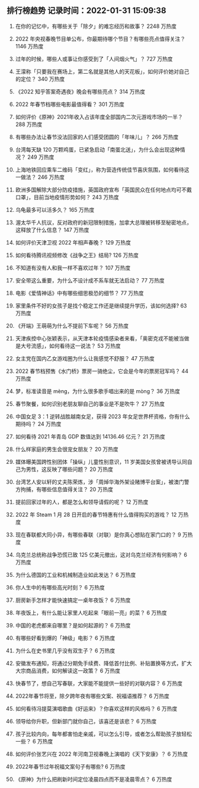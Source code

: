 
## 排行榜趋势 记录时间：2022-01-31 15:09:38
  
  1. 在你的记忆中，有哪些关于「除夕」的难忘经历和故事？ 2248 万热度
    
  2. 2022 年央视春晚节目单公布，你最期待哪个节目？有哪些亮点值得关注？ 1146 万热度
    
  3. 过年的时候，哪些人或事让你感受到了「人间烟火气」？ 727 万热度
    
  4. 王濛称「只要我在赛场上，第二名就是其他人的天花板」，如何评价她对自己的定位？ 340 万热度
    
  5. 《2022 知乎答案奇遇夜》晚会有哪些亮点？ 314 万热度
    
  6. 2022 年春节档哪些电影最值得看？ 301 万热度
    
  7. 如何评价《原神》2021年收入占该年度全部国内二次元游戏市场的一半？ 288 万热度
    
  8. 有哪些办法让春节没法回家的人们感受团圆的「年味儿」？ 266 万热度
    
  9. 台湾每天缺 120 万颗鸡蛋，已紧急启动「南蛋北送」，为什么会出现这种情况？ 249 万热度
    
  10. 上海地铁回应乘车二维码「变红」，称为营造传统佳节喜庆氛围，如何看待这一做法？ 246 万热度
    
  11. 欧洲多国解除大部分防疫措施，英国政府宣布「英国民众在任何地点均可不戴口罩」，目前当地疫情形势如何？ 243 万热度
    
  12. 乌龟最多可以活多久？ 165 万热度
    
  13. 渥太华千人抗议，反对政府的新冠限制措施，加拿大总理被转移至秘密地点，这释放了什么信息？ 147 万热度
    
  14. 如何评价天津卫视 2022 年相声春晚？ 129 万热度
    
  15. 如何看待腾讯视频修改《战争之王》结局? 126 万热度
    
  16. 不知道有没有人和我一样不喜欢过年？ 107 万热度
    
  17. 安全带这么重要，为什么不设计成不系车就无法启动？ 77 万热度
    
  18. 电影《爱情神话》中有哪些细思极恐的细节？ 77 万热度
    
  19. 家里条件不好的女孩子是找个稳定工作还是继续提升学历，该如何选择? 63 万热度
    
  20. 《开端》王萌萌为什么不提前下车呢？ 56 万热度
    
  21. 天津疾控中心张颖表示，从天津本轮疫情感染者来看，「奥密克戎不能被当做是大号流感」，如何看待这一说法？ 53 万热度
    
  22. 女主党在国内乙女游戏圈为什么让我感觉不舒服？ 47 万热度
    
  23. 2022 春节档预售《水门桥》票房一骑绝尘，它会是今年的票房冠军吗？ 44 万热度
    
  24. 梦，标准读音是 mèng，为什么很多歌手唱出来的是 mòng？ 36 万热度
    
  25. 春节聚餐，如何识别老朋友聊自己的事业是不是吹牛？ 27 万热度
    
  26. 中国女足 3：1 逆转战胜越南女足，获得 2023 年女足世界杯资格，你有什么期待吗？ 24 万热度
    
  27. 如何看待 2021 年青岛 GDP 数值达到 14136.46 亿元？ 21 万热度
    
  28. 什么样家庭的男生会很宠女朋友？ 20 万热度
    
  29. 媒体曝美国跨性别团体「操纵」儿童性别意识，11 岁美国女孩曾被诱导认同自己为男性，这反映了哪些问题？ 20 万热度
    
  30. 台湾艺人安以轩的丈夫陈荣炼，涉「周焯华海外架设赌博平台案」，被澳门警方拘捕，有哪些信息值得关注？ 20 万热度
    
  31. 提前回家过年的人，都是怎么和领导请假的呢？ 12 万热度
    
  32. 2022 年 Steam  1 月 28 日开启的春节特惠有什么值得购买的游戏？ 12 万热度
    
  33. 现在春联都大同小异，有哪些春联（对联）是你真心想贴在家门口的？ 9 万热度
    
  34. 乌克兰总统称战争恐慌已致 125 亿美元撤出，这对乌克兰经济有何影响？ 6 万热度
    
  35. 为什么德国的工业和机械制造业如此发达？ 6 万热度
    
  36. 你人生中的有哪些高光时刻？ 6 万热度
    
  37. 厨房新手怎样才能快速搞定一桌年夜饭？ 6 万热度
    
  38. 年夜饭上，有什么能让家里人吃起来「眼前一亮」的菜？ 6 万热度
    
  39. 中国的老虎都来自哪里？是如何起源的？ 6 万热度
    
  40. 有哪些好看到爆的「神级」电影？ 6 万热度
    
  41. 为什么在史书里几乎没有双生子？ 6 万热度
    
  42. 安徽发布通知，将通过分期免手续费、降低首付比例、补贴置换等方式，扩大大宗商品消费，如何解读这一政策？ 6 万热度
    
  43. 快春节了，想自己写春联，大家能不能提供一些好的对联内容？ 6 万热度
    
  44. 2022年春节将至，除夕跨年夜有哪些文案、祝福语推荐？ 6 万热度
    
  45. 如何看待冯提莫演唱歌曲《好运来》？你喜欢这样的风格吗？ 6 万热度
    
  46. 领导给你升职，但新部门就你自己，该喜还是该悲？ 6 万热度
    
  47. 孩子比较内向，每年都害怕走亲戚，可以怎么引导，或者怎么帮助孩子放轻松一些？ 6 万热度
    
  48. 如何评价张艺兴在 2022 年河南卫视春晚上演唱的《天下安康》？ 6 万热度
    
  49. 2022年春节过年祝福文案句子有哪些? 6 万热度
    
  50. 《原神》为什么把刷新时间定位凌晨四点而不是凌晨零点？ 6 万热度
    